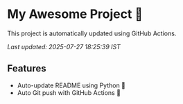 # My Awesome Project 🚀

This project is automatically updated using GitHub Actions.

_Last updated: 2025-07-27 18:25:39 IST_

## Features
- Auto-update README using Python 🐍
- Auto Git push with GitHub Actions 🤖
